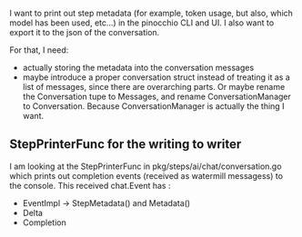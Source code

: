 I want to print out step metadata (for example, token usage, but also, which model has been used, etc...) in the pinocchio CLI and UI. I also want to export it to the json of the conversation.

For that, I need:

- actually storing the metadata into the conversation messages 
- maybe introduce a proper conversation struct instead of treating it as a list of messages, since there are overarching parts. Or maybe rename the Conversation tupe to Messages, and rename ConversationManager to Conversation. Because ConversationManager is actually the thing I want.

## StepPrinterFunc for the writing to writer

I am looking at the StepPrinterFunc in pkg/steps/ai/chat/conversation.go which prints out completion events
(received as watermill messagess) to the console. This received chat.Event has :

- EventImpl -> StepMetadata() and Metadata()
- Delta
- Completion